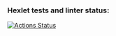 ### Hexlet tests and linter status:
[![Actions Status](https://github.com/seeu359/python-project-52/workflows/hexlet-check/badge.svg)](https://github.com/seeu359/python-project-52/actions)